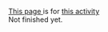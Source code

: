 <a href="https://plsmaop.github.io/tea">This page </a>is for <a target="_blank" href="https://www.dixonfoundation.org/single-post/2017/03/31/%E3%80%8A%E8%A4%92%EF%BC%8E%E7%A8%AE%E8%8C%B6%E3%80%8B%E5%89%B5%E6%96%B0%E4%BA%92%E5%8B%95%E9%9F%B3%E6%A8%82%E6%9C%83%E2%80%94%E9%95%B7%E7%AC%9B%E5%90%89%E4%BB%96%E4%BA%8C%E9%87%8D%E5%A5%8F%E8%88%87%E5%8F%B0%E5%A4%A7%E5%89%B5%E6%96%B0%E8%A8%AD%E8%A8%88%E5%AD%B8%E9%99%A2">this activity</a><br>
Not finished yet.
